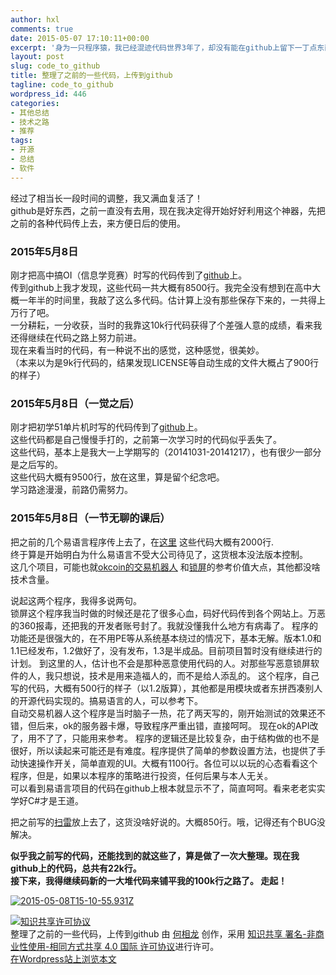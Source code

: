 ```yaml
---
author: hxl
comments: true
date: 2015-05-07 17:10:11+00:00
excerpt: '身为一只程序猿，我已经混迹代码世界3年了，却没有能在github上留下一丁点东西，这种事简直不能忍。加之最近受了刺激，我决定马上完成我的github计划。'
layout: post
slug: code_to_github
title: 整理了之前的一些代码，上传到github
tagline: code_to_github
wordpress_id: 446
categories:
- 其他总结
- 技术之路
- 推荐
tags:
- 开源
- 总结
- 软件
---
```


经过了相当长一段时间的调整，我又满血复活了！  
github是好东西，之前一直没有去用，现在我决定得开始好好利用这个神器，先把之前的各种代码传上去，来方便日后的使用。  

### 2015年5月8日
刚才把高中搞OI（信息学竞赛）时写的代码传到了[github](https://github.com/hxl9654/OI)上。  
传到github上我才发现，这些代码一共大概有8500行。我完全没有想到在高中大概一年半的时间里，我敲了这么多代码。估计算上没有那些保存下来的，一共得上万行了吧。  
一分耕耘，一分收获，当时的我靠这10k行代码获得了个差强人意的成绩，看来我还得继续在代码之路上努力前进。   
现在来看当时的代码，有一种说不出的感觉，这种感觉，很美妙。  
（本来以为是9k行代码的，结果发现LICENSE等自动生成的文件大概占了900行的样子）  

### 2015年5月8日（一觉之后）
刚才把初学51单片机时写的代码传到了[github](https://github.com/hxl9654/C51_Study)上。  
这些代码都是自己慢慢手打的，之前第一次学习时的代码似乎丢失了。  
这些代码，基本上是我大一上学期写的（20141031-20141217），也有很少一部分是之后写的。  
这些代码大概有9500行，放在这里，算是留个纪念吧。  
学习路途漫漫，前路仍需努力。  

### 2015年5月8日（一节无聊的课后）
把之前的几个易语言程序传上去了，在[这里](https://github.com/hxl9654/e_program)
这些代码大概有2000行.  
终于算是开始明白为什么易语言不受大公司待见了，这货根本没法版本控制。  
这几个项目，可能也就[okcoin的交易机器人](https://github.com/hxl9654/e_program/tree/master/okcoin%E8%87%AA%E5%8A%A8%E4%BA%A4%E6%98%93%E6%9C%BA%E5%99%A8%E4%BA%BA) 和[锁屏](https://github.com/hxl9654/e_program/tree/master/%E9%94%81%E5%B1%8F)的参考价值大点，其他都没啥技术含量。  

说起这两个程序，我得多说两句。  
锁屏这个程序我当时做的时候还是花了很多心血，码好代码传到各个网站上。万恶的360报毒，还把我的开发者账号封了。我就没懂我什么地方有病毒了。 程序的功能还是很强大的，在不用PE等从系统基本绕过的情况下，基本无解。版本1.0和1.1已经发布，1.2做好了，没有发布，1.3是半成品。目前项目暂时没有继续进行的计划。 到这里的人，估计也不会是那种恶意使用代码的人。对那些写恶意锁屏软件的人，我只想说，技术是用来造福人的，而不是给人添乱的。 这个程序，自己写的代码，大概有500行的样子（以1.2版算），其他都是用模块或者东拼西凑别人的开源代码实现的。搞易语言的人，可以参考下。  
自动交易机器人这个程序是当时脑子一热，花了两天写的，刚开始测试的效果还不错，但后来，ok的服务器卡爆，导致程序严重出错，直接呵呵。 现在ok的API改了，用不了了，只能用来参考。  程序的逻辑还是比较复杂，由于结构做的也不是很好，所以读起来可能还是有难度。程序提供了简单的参数设置方法，也提供了手动快速操作开关，简单直观的UI。大概有1100行。各位可以以玩的心态看看这个程序，但是，如果以本程序的策略进行投资，任何后果与本人无关。  
可以看到易语言项目的代码在github上根本就显示不了，简直呵呵。看来老老实实学好C#才是王道。  

把之前写的[扫雷](https://github.com/hxl9654/Mine-sweeping)放上去了，这货没啥好说的。大概850行。哦，记得还有个BUG没解决。  

**似乎我之前写的代码，还能找到的就这些了，算是做了一次大整理。现在我github上的代码，总共有22k行。  
接下来，我得继续码新的一大堆代码来铺平我的100k行之路了。
走起！**  

[![2015-05-08T15-10-55.931Z](https://tec.hxlxz.com/wp-content/uploads/2015/05/2015-05-08T15-10-55.931Z.png)](https://tec.hxlxz.com/wp-content/uploads/2015/05/2015-05-08T15-10-55.931Z.png)  

[![知识共享许可协议](https://i.creativecommons.org/l/by-nc-sa/4.0/88x31.png)](http://creativecommons.org/licenses/by-nc-sa/4.0/)   
整理了之前的一些代码，上传到github 由 [何相龙](https://tec.hxlxz.com/?p=446) 创作，采用 [知识共享 署名-非商业性使用-相同方式共享 4.0 国际 许可协议](http://creativecommons.org/licenses/by-nc-sa/4.0/)进行许可。  
[在Wordpress站上浏览本文](https://tec.hxlxz.com/?p=446)
